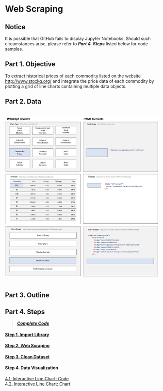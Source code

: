 # Web Scraping
## Notice
It is possible that GitHub fails to display Jupyter Notebooks. Should such circumstances arise, please refer to ***Part 4. Steps*** listed below for code samples.

## Part 1. Objective
To extract historical prices of each commodity listed on the website http://www.stockq.org/ and integrate the price data of each commodity by plotting a grid of line charts containing multiple data objects.

## Part 2. Data
<br>
<div align=center><img src="https://github.com/lclh813/Parser/blob/master/Pic/2_Data.png"/></div>
<br>

## Part 3. Outline

## Part 4. Steps
> [***Complete Code***](https://nbviewer.jupyter.org/github/lclh813/Parser/blob/master/5_CompleteCode.ipynb)
#### [Step 1. Import Library](https://nbviewer.jupyter.org/github/lclh813/Parser/blob/master/1_ImportLibrary.ipynb)
#### [Step 2. Web Scraping](https://nbviewer.jupyter.org/github/lclh813/Parser/blob/master/2_WebScraping.ipynb)
#### [Step 3. Clean Dataset](https://nbviewer.jupyter.org/github/lclh813/Parser/blob/master/3_CleanDataset.ipynb)
#### Step 4. Data Visualization
[4.1. Interactive Line Chart: Code](https://nbviewer.jupyter.org/github/lclh813/Parser/blob/master/4_DataVisualization.ipynb)  
[4.2. Interactive Line Chart: Chart](https://htmlpreview.github.io/?https://github.com/lclh813/Parser/blob/master/4_InteractiveLineChart.html)
